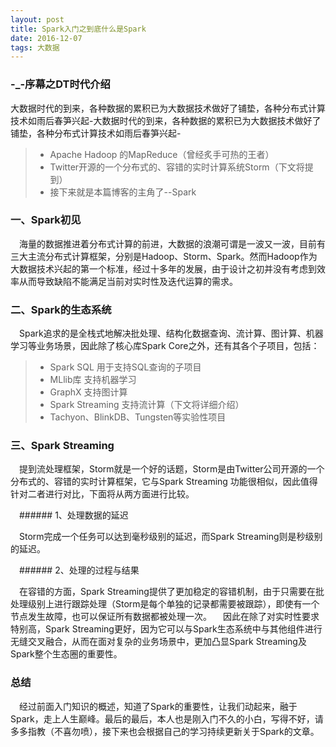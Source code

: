 ```yaml
---
layout: post
title: Spark入门之到底什么是Spark
date: 2016-12-07
tags: 大数据   
---
```



### -_-序幕之DT时代介绍
 大数据时代的到来，各种数据的累积已为大数据技术做好了铺垫，各种分布式计算技术如雨后春笋兴起-大数据时代的到来，各种数据的累积已为大数据技术做好了铺垫，各种分布式计算技术如雨后春笋兴起-




> * Apache Hadoop 的MapReduce（曾经炙手可热的王者） 
> * Twitter开源的一个分布式的、容错的实时计算系统Storm（下文将提到） 
> * 接下来就是本篇博客的主角了--Spark



### 一、Spark初见

　海量的数据推进着分布式计算的前进，大数据的浪潮可谓是一波又一波，目前有三大主流分布式计算框架，分别是Hadoop、Storm、Spark。然而Hadoop作为大数据技术兴起的第一个标准，经过十多年的发展，由于设计之初并没有考虑到效率从而导致缺陷不能满足当前对实时性及迭代运算的需求。


### 二、Spark的生态系统

　Spark追求的是全栈式地解决批处理、结构化数据查询、流计算、图计算、机器学习等业务场景，因此除了核心库Spark Core之外，还有其各个子项目，包括：


> * Spark SQL  用于支持SQL查询的子项目 
> * MLlib库 支持机器学习 
> * GraphX  支持图计算
> * Spark Streaming 支持流计算（下文将详细介绍）
> * Tachyon、BlinkDB、Tungsten等实验性项目


### 三、Spark Streaming

　提到流处理框架，Storm就是一个好的话题，Storm是由Twitter公司开源的一个分布式的、容错的实时计算框架，它与Spark Streaming 功能很相似，因此值得针对二者进行对比，下面将从两方面进行比较。

　###### 1、处理数据的延迟

　Storm完成一个任务可以达到毫秒级别的延迟，而Spark Streaming则是秒级别的延迟。

　###### 2、处理的过程与结果

　在容错的方面，Spark Streaming提供了更加稳定的容错机制，由于只需要在批处理级别上进行跟踪处理（Storm是每个单独的记录都需要被跟踪），即使有一个节点发生故障，也可以保证所有数据都被处理一次。
　因此在除了对实时性要求特别高，Spark Streaming更好，因为它可以与Spark生态系统中与其他组件进行无缝交叉融合，从而在面对复杂的业务场景中，更加凸显Spark Streaming及Spark整个生态圈的重要性。


### 总结

　经过前面入门知识的概述，知道了Spark的重要性，让我们动起来，融于Spark，走上人生巅峰。最后的最后，本人也是刚入门不久的小白，写得不好，请多多指教（不喜勿喷），接下来也会根据自己的学习持续更新关于Spark的文章。